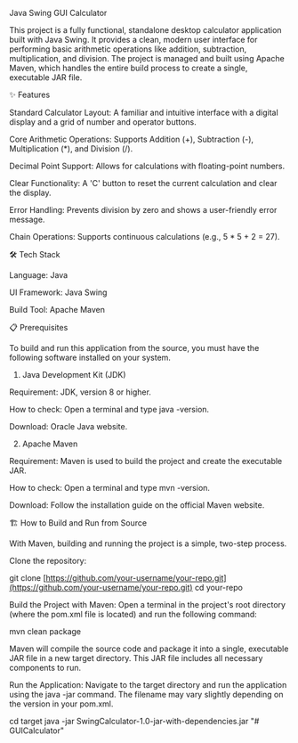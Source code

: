 Java Swing GUI Calculator

This project is a fully functional, standalone desktop calculator application built with Java Swing. It provides a clean, modern user interface for performing basic arithmetic operations like addition, subtraction, multiplication, and division. The project is managed and built using Apache Maven, which handles the entire build process to create a single, executable JAR file.

✨ Features

Standard Calculator Layout: A familiar and intuitive interface with a digital display and a grid of number and operator buttons.

Core Arithmetic Operations: Supports Addition (+), Subtraction (-), Multiplication (*), and Division (/).

Decimal Point Support: Allows for calculations with floating-point numbers.

Clear Functionality: A 'C' button to reset the current calculation and clear the display.

Error Handling: Prevents division by zero and shows a user-friendly error message.

Chain Operations: Supports continuous calculations (e.g., 5 * 5 + 2 = 27).

🛠️ Tech Stack

Language: Java

UI Framework: Java Swing

Build Tool: Apache Maven

📋 Prerequisites

To build and run this application from the source, you must have the following software installed on your system.

1. Java Development Kit (JDK)

Requirement: JDK, version 8 or higher.

How to check: Open a terminal and type java -version.

Download: Oracle Java website.

2. Apache Maven

Requirement: Maven is used to build the project and create the executable JAR.

How to check: Open a terminal and type mvn -version.

Download: Follow the installation guide on the official Maven website.

🏗️ How to Build and Run from Source

With Maven, building and running the project is a simple, two-step process.

Clone the repository:

git clone [https://github.com/your-username/your-repo.git](https://github.com/your-username/your-repo.git)
cd your-repo


Build the Project with Maven:
Open a terminal in the project's root directory (where the pom.xml file is located) and run the following command:

mvn clean package


Maven will compile the source code and package it into a single, executable JAR file in a new target directory. This JAR file includes all necessary components to run.

Run the Application:
Navigate to the target directory and run the application using the java -jar command. The filename may vary slightly depending on the version in your pom.xml.

cd target
java -jar SwingCalculator-1.0-jar-with-dependencies.jar
"# GUICalculator" 
